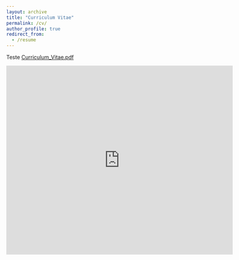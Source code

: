 ```yaml
---
layout: archive
title: "Curriculum Vitae"
permalink: /cv/
author_profile: true
redirect_from:
  - /resume
---
```


Teste 
[Curriculum_Vitae.pdf]( https://docs.google.com/viewer?url=${https://github.com/manfredinid/manfredinid.github.io/raw/master/files/Curriculum_Vitae.pdf})


<iframe src="http://docs.google.com/gview?url=https://github.com/manfredinid/manfredinid.github.io/raw/master/files/Curriculum_Vitae.pdf&embedded=true" 
style="width:600px; height:500px;" frameborder="0"></iframe>



